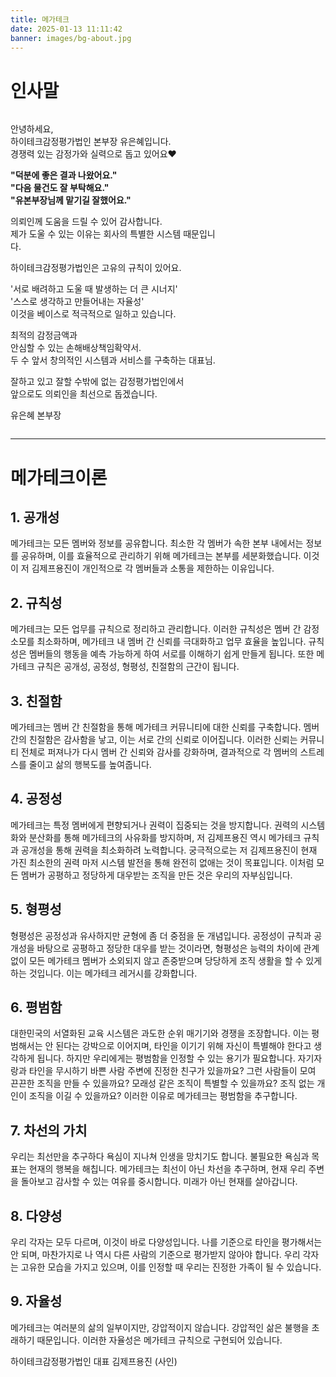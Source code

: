 ```yaml
---
title: 메가테크
date: 2025-01-13 11:11:42
banner: images/bg-about.jpg
---
```


# 인사말

<style>
  #on-your-side {
    display: block;
  }
  @media (min-width: 768px) {
    #on-your-side {
      display: grid;
      grid-template-columns: 2fr 1fr;
    }
  }
  #on-your-side figure {
    margin: 0;
  }
  #on-your-side figure img {
    vertical-align: bottom;
  }
</style>

<div id="on-your-side">
  <div class="col">
    <p>
      안녕하세요,<br>
      하이테크감정평가법인 본부장 유은혜입니다.<br>
      경쟁력 있는 감정가와 실력으로 돕고 있어요❤️
    </p>
    <p>
      <strong>"덕분에 좋은 결과 나왔어요."</strong><br>
      <strong>"다음 물건도 잘 부탁해요."</strong><br>
      <strong>"유본부장님께 맡기길 잘했어요."</strong><br>
    </p>
    <p>
      의뢰인께 도움을 드릴 수 있어 감사합니다.<br>
      제가 도울 수 있는 이유는 회사의 특별한 시스템 때문입니다.<br>
    </p>
    <p>
      하이테크감정평가법인은 고유의 규칙이 있어요.</p>
    <p>
      '서로 배려하고 도울 때 발생하는 더 큰 시너지'<br>
      '스스로 생각하고 만들어내는 자율성'<br>
      이것을 베이스로 적극적으로 일하고 있습니다.
    </p>
    <p>
      최적의 감정금액과<br>
      안심할 수 있는 손해배상책임확약서.<br>
      두 수 앞서 창의적인 시스템과 서비스를 구축하는 대표님.
    </p>
    <p>
      잘하고 있고 잘할 수밖에 없는 감정평가법인에서<br>
      앞으로도 의뢰인을 최선으로 돕겠습니다.
    </p>
    <p>
      유은혜 본부장
    </p>
  </div>
  <div class="col">
    <figure>
      <img src="/images/fig-hero-secondary.png" alt="">
    </figure>
  </div>
</div>

---

# 메가테크이론

## 1. 공개성

메가테크는 모든 멤버와 정보를 공유합니다. 
최소한 각 멤버가 속한 본부 내에서는 정보를 공유하며, 이를 효율적으로 관리하기 위해 메가테크는 본부를 세분화했습니다.
이것이 저 김제프용진이 개인적으로 각 멤버들과 소통을 제한하는 이유입니다.

## 2. 규칙성

메가테크는 모든 업무를 규칙으로 정리하고 관리합니다.
이러한 규칙성은 멤버 간 감정 소모를 최소화하며, 메가테크 내 멤버 간 신뢰를 극대화하고 업무 효율을 높입니다.
규칙성은 멤버들의 행동을 예측 가능하게 하여 서로를 이해하기 쉽게 만들게 됩니다.
또한 메가테크 규칙은 공개성, 공정성, 형평성, 친절함의 근간이 됩니다.

## 3. 친절함
메가테크는 멤버 간 친절함을 통해 메가테크 커뮤니티에 대한 신뢰를 구축합니다.
멤버 간의 친절함은 감사함을 낳고, 이는 서로 간의 신뢰로 이어집니다.
이러한 신뢰는 커뮤니티 전체로 퍼져나가 다시 멤버 간 신뢰와 감사를 강화하며,
결과적으로 각 멤버의 스트레스를 줄이고 삶의 행복도를 높여줍니다.

## 4. 공정성
메가테크는 특정 멤버에게 편향되거나 권력이 집중되는 것을 방지합니다.
권력의 시스템화와 분산화를 통해 메가테크의 사유화를 방지하며,
저 김제프용진 역시 메가테크 규칙과 공개성을 통해 권력을 최소화하려 노력합니다.
궁극적으로는 저 김제프용진이 현재 가진 최소한의 권력 마저 시스템 발전을 통해 완전히 없애는 것이 목표입니다.
이처럼 모든 멤버가 공평하고 정당하게 대우받는 조직을 만든 것은 우리의 자부심입니다.

## 5. 형평성
형평성은 공정성과 유사하지만 균형에 좀 더 중점을 둔 개념입니다.
공정성이 규칙과 공개성을 바탕으로 공평하고 정당한 대우를 받는 것이라면,
형평성은 능력의 차이에 관계없이 모든 메가테크 멤버가 소외되지 않고 존중받으며 당당하게 조직 생활을 할 수 있게 하는 것입니다.
이는 메가테크 레거시를 강화합니다.

## 6. 평범함
대한민국의 서열화된 교육 시스템은 과도한 순위 매기기와 경쟁을 조장합니다.
이는 평범해서는 안 된다는 강박으로 이어지며, 타인을 이기기 위해 자신이 특별해야 한다고 생각하게 됩니다.
하지만 우리에게는 평범함을 인정할 수 있는 용기가 필요합니다.
자기자랑과 타인을 무시하기 바쁜 사람 주변에 진정한 친구가 있을까요?
그런 사람들이 모여 끈끈한 조직을 만들 수 있을까요?
모래성 같은 조직이 특별할 수 있을까요?
조직 없는 개인이 조직을 이길 수 있을까요?
이러한 이유로 메가테크는 평범함을 추구합니다.

## 7. 차선의 가치
우리는 최선만을 추구하다 욕심이 지나쳐 인생을 망치기도 합니다.
불필요한 욕심과 목표는 현재의 행복을 해칩니다.
메가테크는 최선이 아닌 차선을 추구하며,
현재 우리 주변을 돌아보고 감사할 수 있는 여유를 중시합니다.
미래가 아닌 현재를 살아갑니다.

## 8. 다양성
우리 각자는 모두 다르며, 이것이 바로 다양성입니다.
나를 기준으로 타인을 평가해서는 안 되며,
마찬가지로 나 역시 다른 사람의 기준으로 평가받지 않아야 합니다.
우리 각자는 고유한 모습을 가지고 있으며,
이를 인정할 때 우리는 진정한 가족이 될 수 있습니다.

## 9. 자율성
메가테크는 여러분의 삶의 일부이지만,
강압적이지 않습니다.
강압적인 삶은 불행을 초래하기 때문입니다.
이러한 자율성은 메가테크 규칙으로 구현되어 있습니다.

하이테크감정평가법인 대표 김제프용진 (사인)

